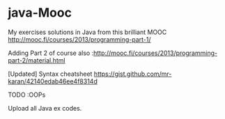 # java-Mooc
My exercises solutions in Java from this brilliant MOOC  http://mooc.fi/courses/2013/programming-part-1/

Adding Part 2 of course also :http://mooc.fi/courses/2013/programming-part-2/material.html 

[Updated] Syntax cheatsheet https://gist.github.com/mr-karan/42140edab46ee4f8314d

TODO :OOPs

Upload all Java ex codes.

